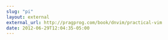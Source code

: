 ```yaml
---
slug: "pi"
layout: external
external_url: http://pragprog.com/book/dnvim/practical-vim
date: 2012-06-29T12:04:35-05:00
---
```

